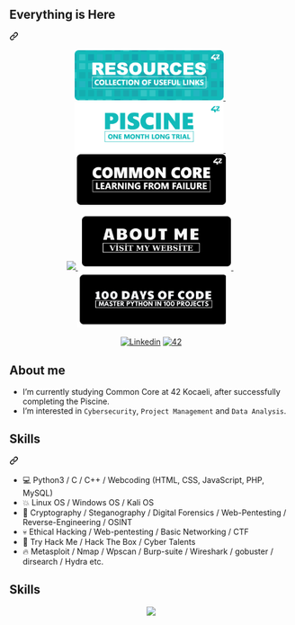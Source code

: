 <div class="markdown-heading" dir="auto"><h2 class="heading-element" dir="auto">Everything is Here</h2><a id="user-content-the-good-the-bad-and-the-ugly" class="anchor" aria-label="Permalink: The Good, the Bad and the Ugly" href="#the-good-the-bad-and-the-ugly"><svg class="octicon octicon-link" viewBox="0 0 16 16" version="1.1" width="16" height="16" aria-hidden="true"><path d="m7.775 3.275 1.25-1.25a3.5 3.5 0 1 1 4.95 4.95l-2.5 2.5a3.5 3.5 0 0 1-4.95 0 .751.751 0 0 1 .018-1.042.751.751 0 0 1 1.042-.018 1.998 1.998 0 0 0 2.83 0l2.5-2.5a2.002 2.002 0 0 0-2.83-2.83l-1.25 1.25a.751.751 0 0 1-1.042-.018.751.751 0 0 1-.018-1.042Zm-4.69 9.64a1.998 1.998 0 0 0 2.83 0l1.25-1.25a.751.751 0 0 1 1.042.018.751.751 0 0 1 .018 1.042l-1.25 1.25a3.5 3.5 0 1 1-4.95-4.95l2.5-2.5a3.5 3.5 0 0 1 4.95 0 .751.751 0 0 1-.018 1.042.751.751 0 0 1-1.042.018 1.998 1.998 0 0 0-2.83 0l-2.5 2.5a1.998 1.998 0 0 0 0 2.83Z"></path></svg></a></div>
<p align="center" dir="auto">
  <a href="https://github.com/omrfrkzu/42-resources">
    <img src="Banners/github_profile_banner_round_resources_982024_651.png" width="265" style="max-width: 100%;">
  </a>
  &nbsp;
  <a href="https://github.com/omrfrkzu/Ecole-42-Havuz">
    <img src="Banners/github_profile_banner_round_piscine_982024_651.png" width="265" style="max-width: 100%;">
  </a>
  &nbsp;
  <a href="https://github.com/omrfrkzu/42-common-core">
    <img src="Banners/github_profile_banner_round_common_core_982024_651.png" width="265" style="max-width: 100%;">
  </a>
</p>

<p align="center" dir="auto">  
  <a href="https://github.com/omrfrkzu/programming-languages">
    <img src="https://github.com/omrfrkzu/omrfrkzu/blob/94ad4cc01a3d2d7d7f141be3b22ac79e240e6899/lkjh.png" width="265" style="max-width: 100%;">
  </a>
  &nbsp;
  <a href="https://www.omerfarukkuzu.com/" rel="nofollow">
    <img src="Banners/DWEDWD.png" width="265" style="max-width: 100%;">
  </a>
  &nbsp;
  <a href="https://github.com/omrfrkzu/100-days-of-code-in-python">
    <img src="Banners/FEWFWEEF.png" width="265" style="max-width: 100%;">
  </a>
</p>

<p align="center">
  <a href='https://www.linkedin.com/in/omrfkzu/' target="_blank"><img alt='Linkedin' src='https://img.shields.io/badge/LinkedIn-100000?style=flat&logo=Linkedin&logoColor=white&labelColor=0A66C2&color=0A66C2'/></a>
  </a>
  <a href='https://profile.intra.42.fr/users/omkuzu/' target="_blank"><img alt='42' src='https://img.shields.io/badge/42-Kocaeli-Kocaeli'/></a>
  </a>
</p>

## About me

- I’m currently studying Common Core at 42 Kocaeli, after successfully completing the Piscine.
- I’m interested in  `Cybersecurity`, `Project Management` and `Data Analysis`.

<div class="markdown-heading" dir="auto"><h2 class="heading-element" dir="auto">Skills</h2><a id="user-content-skills" class="anchor" aria-label="Permalink: Skills" href="#skills"><svg class="octicon octicon-link" viewBox="0 0 16 16" version="1.1" width="16" height="16" aria-hidden="true"><path d="m7.775 3.275 1.25-1.25a3.5 3.5 0 1 1 4.95 4.95l-2.5 2.5a3.5 3.5 0 0 1-4.95 0 .751.751 0 0 1 .018-1.042.751.751 0 0 1 1.042-.018 1.998 1.998 0 0 0 2.83 0l2.5-2.5a2.002 2.002 0 0 0-2.83-2.83l-1.25 1.25a.751.751 0 0 1-1.042-.018.751.751 0 0 1-.018-1.042Zm-4.69 9.64a1.998 1.998 0 0 0 2.83 0l1.25-1.25a.751.751 0 0 1 1.042.018.751.751 0 0 1 .018 1.042l-1.25 1.25a3.5 3.5 0 1 1-4.95-4.95l2.5-2.5a3.5 3.5 0 0 1 4.95 0 .751.751 0 0 1-.018 1.042.751.751 0 0 1-1.042.018 1.998 1.998 0 0 0-2.83 0l-2.5 2.5a1.998 1.998 0 0 0 0 2.83Z"></path></svg></a></div>

<ul dir="auto">
    <li>💻 Python3 / C / C++ / Webcoding (HTML, CSS, JavaScript, PHP, MySQL)</li>
    <li>💥 Linux OS / Windows OS / Kali OS</li>
    <li>💪 Cryptography / Steganography / Digital Forensics / Web-Pentesting / Reverse-Engineering / OSINT</li>
    <li>💀 Ethical Hacking / Web-pentesting / Basic Networking / CTF</li>
    <li>👀 Try Hack Me / Hack The Box / Cyber Talents</li>
    <li>🔥 Metasploit / Nmap / Wpscan / Burp-suite / Wireshark / gobuster / dirsearch / Hydra etc.</li>
</ul>

## Skills

<p align="center">
  <a href="https://skillicons.dev">
    <img src="https://skillicons.dev/icons?i=c,cpp,html,css,python,git,github,bash,linux,vscode,ai,ps,markdown,latex,wordpress" />
  </a>
</p>

